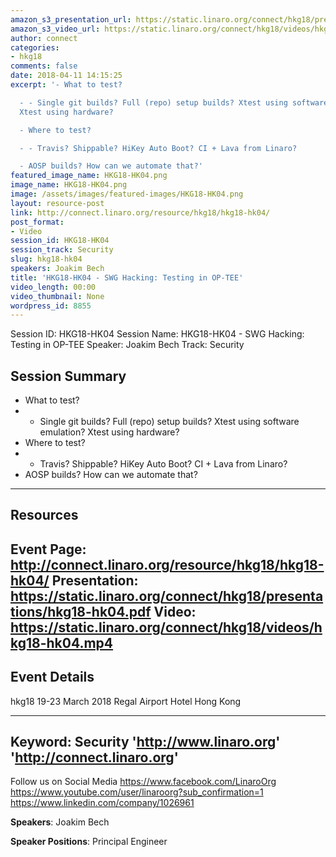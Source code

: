 ```yaml
---
amazon_s3_presentation_url: https://static.linaro.org/connect/hkg18/presentations/hkg18-hk04.pdf
amazon_s3_video_url: https://static.linaro.org/connect/hkg18/videos/hkg18-hk04.mp4
author: connect
categories:
- hkg18
comments: false
date: 2018-04-11 14:15:25
excerpt: '- What to test?

  - - Single git builds? Full (repo) setup builds? Xtest using software emulation?
  Xtest using hardware?

  - Where to test?

  - - Travis? Shippable? HiKey Auto Boot? CI + Lava from Linaro?

  - AOSP builds? How can we automate that?'
featured_image_name: HKG18-HK04.png
image_name: HKG18-HK04.png
image: /assets/images/featured-images/HKG18-HK04.png
layout: resource-post
link: http://connect.linaro.org/resource/hkg18/hkg18-hk04/
post_format:
- Video
session_id: HKG18-HK04
session_track: Security
slug: hkg18-hk04
speakers: Joakim Bech
title: 'HKG18-HK04 - SWG Hacking: Testing in OP-TEE'
video_length: 00:00
video_thumbnail: None
wordpress_id: 8855
---
```


Session ID: HKG18-HK04
Session Name: HKG18-HK04 - SWG Hacking: Testing in OP-TEE
Speaker: Joakim Bech
Track: Security


## Session Summary
- What to test?
- - Single git builds? Full (repo) setup builds? Xtest using software emulation? Xtest using hardware?
- Where to test?
- - Travis? Shippable? HiKey Auto Boot? CI + Lava from Linaro?
- AOSP builds? How can we automate that?

---------------------------------------------------
## Resources
Event Page: http://connect.linaro.org/resource/hkg18/hkg18-hk04/
Presentation: https://static.linaro.org/connect/hkg18/presentations/hkg18-hk04.pdf
Video: https://static.linaro.org/connect/hkg18/videos/hkg18-hk04.mp4
 ---------------------------------------------------
## Event Details
hkg18
19-23 March 2018
Regal Airport Hotel Hong Kong

---------------------------------------------------
Keyword: Security
'http://www.linaro.org'
'http://connect.linaro.org'
---------------------------------------------------
Follow us on Social Media
https://www.facebook.com/LinaroOrg
https://www.youtube.com/user/linaroorg?sub_confirmation=1
https://www.linkedin.com/company/1026961

**Speakers**: Joakim Bech

**Speaker Positions**: Principal Engineer
